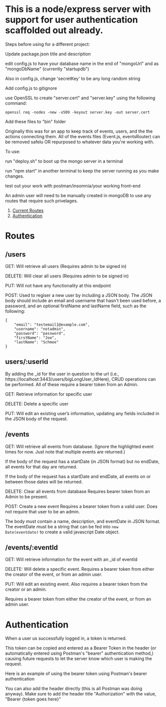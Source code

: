# This is a node/express server with support for user authentication scaffolded out already.


Steps before using for a different project:

Update package.json title and description

edit config.js to have your database name in the end of "mongoUrl" and as "mongoDbName" (currently "startupdb")

Also in config.js, change 'secretKey' to be any long random string

Add config.js to gitignore

use OpenSSL to create "server.cert" and "server.key" using the following command:

`openssl req -nodes -new -x509 -keyout server.key -out server.cert`

Add these files to "bin" folder 

Originally this was for an app to keep track of events, users, and the the actions connecting them. All of the events files (Event.js, eventsRouter) can be removed safelu OR repurposed to whatever data you're working with.




To use:

run "deploy.sh" to boot up the mongo server in a terminal

run "npm start" in another terminal to keep the server running as you make changes.

test out your work with postman/insomnia/your working front-end


An admin user will need to be manually created in mongoDB to use any routes that require such privelages.


1. [Current Routes](#routes)
2. [Authentication](#authentication)

# <a name="routes">Routes</a>

## /users
GET: Will retrieve all users (Requires admin to be signed in)

DELETE: Will clear all users (Requires admin to be signed in)

PUT: Will not have any functionality at this endpoint

POST: Used to regiser a new user by including a JSON body. The JSON body should include an email and username that hasn't been used before, a password, and an optional firstName and lastName field, such as the following:
```
{
    "email": "testemail1@example.com",
    "username": "notadmin",
    "password": "password",
    "firstName": "Joe",
    "lastName": "Schmoe"
}
```

## users/:userId

By adding the _id for the user in question to the url (i.e., https://localhost:3443/users/bigLongUser_IdHere), CRUD operations can be performed. All of these require a bearer token from an Admin.

GET: Retrieve information for specific user

DELETE: Delete a specific user

PUT: Will edit an existing user’s information, updating any fields included in the JSON body of the request.

## /events
GET: Will retrieve all events from database. (Ignore the highlighted event times for now. Just note that multiple events are returned.)



If the body of the request has a startDate (in JSON format) but no endDate, all events for that day are returned.

If the body of the request has a startDate and endDate, all events on or between those dates will be returned.


DELETE: Clear all events from database
Requires bearer token from an Admin to be present.

POST: Create a new event
Requires a bearer token from a valid user. Does not require that user to be an admin.

The body must contain a name, description, and eventDate in JSON format. The eventDate must be a string that can be fed into <code>new Date(eventdate)</code> to create a valid javascript Date object.

## /events/:eventId
GET: Will retrieve information for the event with an _id of eventId

DELETE: Will delete a specific event. Requires a bearer token from either the creator of the event, or from an admin user.

PUT: Will edit an existing event. Also requires a bearer token from the creator or an admin.

Requires a bearer token from either the creator of the event, or from an admin user.

# <a name='authentication'>Authentication</a>

When a user us successfully logged in, a token is returned.

This token can be copied and entered as a Bearer Token in the header (or automatically entered using Postman's "bearer" authentication method,) causing future requests to let the server know which user is making the request.

Here is an example of using the bearer token using Postman's bearer authentication

You can also add the header directly (this is all Postman was doing anyway). Make sure to add the header title "Authorization" with the value, "Bearer {token goes here}"
